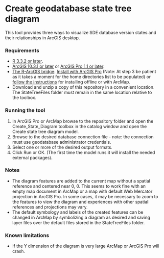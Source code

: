 # Create geodatabase state tree diagram
This tool provides three ways to visualize SDE database version states and their relationships in ArcGIS desktop.
### Requirements
* [R 3.3.2 or later](http://cran.cnr.berkeley.edu/bin/windows/base/).
* [ArcGIS 10.3.1 or later](http://desktop.arcgis.com/en/desktop/) or [ArcGIS Pro 1.1 or later](http://pro.arcgis.com/en/pro-app/).
* [The R-ArcGIS bridge](https://r-arcgis.github.io/). [Install with ArcGIS Pro](https://learn.arcgis.com/en/projects/identify-an-ecological-niche-for-african-buffalo/lessons/install-the-r-arcgis-bridge-and-locate-data-for-analysis.htm#ESRI_SECTION1_21D77DC37E6848EEA6C4AEDE51D87386) (Note: At step 3 be patient as it takes a moment for the home directories list to be populated) or [follow the instructions](https://github.com/R-ArcGIS/r-bridge-install) for installing offline or with ArcMap.
* Download and unzip a copy of this repository in a convenient location.  The StateTreeFiles folder must remain in the same location relative to the toolbox.
### Running the tool
1. In ArcGIS Pro or ArcMap browse to the repository folder and open the Create_State_Diagram toolbox in the catalog window and open the Create state tree diagram model.
2. Browse to the desired database connection file - note: the connection must use geodatabase administrator credentials.
3. Select one or more of the desired output formats.
4. Click Run or OK.  (The first time the model runs it will install the needed external packages).
### Notes
* The diagram features are added to the current map without a spatial reference and centered near 0, 0.  This seems to work fine with an empty map document in ArcMap or a map with default Web Mercator projection in ArcGIS Pro.  In some cases, it may be necessary to zoom to the features to view the diagram and experiences with other spatial references and projections may vary.
* The default symbology and labels of the created features can be changed in ArcMap by symbolizing a diagram as desired and saving layer files over the default files stored in the StateTreeFiles folder.
### Known limitations
* If the Y dimension of the diagram is very large ArcMap or ArcGIS Pro will crash.
